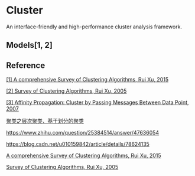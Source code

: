 # Cluster
An interface-friendly and high-performance cluster analysis framework.

## Models[1, 2]







## Reference

[[1] A comprehensive Survey of Clustering Algorithms, Rui Xu, 2015]()

[[2] Survey of Clustering Algorithms, Rui Xu, 2005]()

[[3] Affinity Propagation: Cluster by Passing Messages Between Data Point, 2007]()

[聚类之层次聚类、基于划分的聚类](https://blog.csdn.net/sjpljr/article/details/70169222)

https://www.zhihu.com/question/25384514/answer/47636054

https://blog.csdn.net/u010159842/article/details/78624135

[A comprehensive Survey of Clustering Algorithms, Rui Xu, 2015]()

[Survey of Clustering Algorithms, Rui Xu, 2005]()